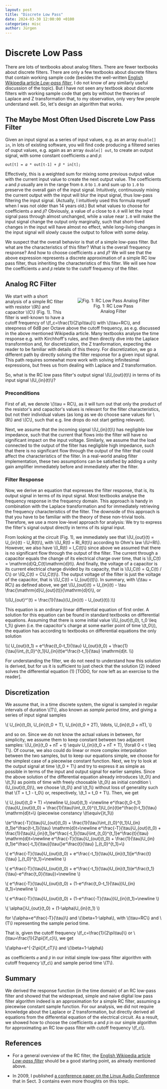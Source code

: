 ```yaml
---
layout: post
title: "Discrete Low Pass"
date: 2024-03-30 12:00:00 +0100
categories: misc
author: Jürgen
---
```


# Discrete Low Pass

There are lots of textbooks about analog filters.  There are fewer
textbooks about discrete filters.  There are only a few textbooks
about discrete filters that contain working sample code (besides the
well-written [English Wikipedia article _Low-pass
filter_](https://en.wikipedia.org/wiki/Low-pass_filter), I do not know
of any similarly useful discussion of the topic).  But I have not seen
any textbook about discrete filters with working sample code that gets
by without the theories of Laplace and Z transformation that, to my
observation, only very few people understand well.  So, let's design
an algorithm that works.

## The Maybe Most Often Used Discrete Low Pass Filter

Given an input signal as a series of input values, e.g. as an array
<code>double[] in</code>, in lots of existing software, you will find
code producing a filtered series of ouput values, e.g. again as an
array <code>double[] out</code>, to create an output signal, with some
constant coefficients <code>𝛼</code> and <code>𝛽</code>:

```
out[t] = 𝛼 * out[t-1] + 𝛽 * in[t];
```

Effectively, this is a weighted sum for mixing some previous output
value with the current input value to create the next output value.
The coefficients <code>𝛼</code> and <code>𝛽</code> usually are in the
range from <code>0.0</code> to <code>1.0</code> and sum up to
<code>1.0</code> to preserve the overall gain of the input signal.
Intuitively, continuously mixing the current output with the input
will blur the input signal, thus low-pass filtering the input signal.
(Actually, I intuitively used this formula myself when I was not older
than 14 years old.)  But what values to choose for coefficients
<code>𝛼</code> and <code>𝛽</code>?  Obviously, a value of
<code>𝛼</code> close to <code>0.0</code> will let the input signal
pass through almost unchanged, while a value near <code>1.0</code>
will make the input signal change the output only marginally, such
that short-lived changes in the input will have almost no effect,
while long-living changes in the input signal will slowly cause the
output to follow with some delay.

We suspect that the overall behavior is that of a simple low-pass
filter.  But what are the characteristics of this filter?  What is the
overall frequency response?  And how to choose coefficients
<code>𝛼</code> and <code>𝛽</code>?  We will see that the above
expression represents a discrete approximation of a simple RC low pass
filter, thus inheriting the characteristics of this filter.  We will
see how the coefficients <code>𝛼</code> and <code>𝛽</code> relate to
the cutoff frequency of the filter.

## Analog RC Filter

<div style="text-align:center; float:right">
  <figure class="image">
    <img src="{{site.baseurl}}/assets/images/2024-03-30/rc-low-pass.svg"
         alt="Fig. 1: RC Low Pass Analog Filter">
    <figcaption>Fig. 1: RC Low Pass<br />Analog Filter</figcaption>
  </figure>
</div>

We start with a short analysis of a simple RC filter with resistor
\\(R\\) and capacitor \\(C\\) (Fig. 1).  This filter is well-known to
have a cutoff frequency of \\(f_c=\frac{1}{2\pi\tau}\\) with
\\(\tau=RC\\), and steepness of 6dB per Octave above the cutoff
frequency, as e.g. discussed in the above mentioned Wikipedia article.
Many textbooks analyse the time response e.g. with Kirchhoff's rules,
and then directly dive into the Laplace transformtion and, for
discretization, the Z tranformation, expecting the reader to be
familiar with details of this theory.  For discretization, we go a
different path by directly solving the filter response for a given
input signal.  This path requires somewhat more work with solving
infinitesimal expressions, but frees us from dealing with Laplace and
Z transformation.

So, what is the RC low pass filter's output signal \\(U_{out}(t)\\) in
terms of its input signal \\(U_{in}(t)\\)?

### Preconditions

First of all, we denote \\(\tau = RC\\), as it will turn out that only
the product of the resistor's and capacitor's values is relevant for
the filter characteristics, but not their individual values (as long
as we do choose sane values for \\(R\\) and \\(C\\), such that
e.g. line drops do not start getting relevant).

Next, we assume that the incoming signal \\(U_{in}(t)\\) has
negligible low impedance, such that the current that flows into the
filter will have no significant impact on the input voltage.
Similarly, we assume that the load connected to the output of the
filter has negligible high impedance, such that there is no
significant flow through the output of the filter that could affect
the characteristics of the filter.  In a real-world analog filter
implementation, these two assumptions can be satisfied by adding a
unity gain amplifier immediately before and immediately after the
filter.

### Filter Response

Now, we derive an equation that expresses the filter response, that
is, its output signal in terms of its input signal.  Most textbooks
analyse the frequency response in the frequency domain.  This approach
is handy in combination with the Laplace transformation and for
immediately retrieving the frequency characteristics of the filter.
The downside of this approach is that you have to be familiar with the
theory of these non-trivial tools.  Therefore, we use a more low-level
approach for analysis: We try to express the filter's signal output
directly in terms of its signal input.

From looking at the circuit (Fig. 1), we immediately see that
\\(U_{out}(t) = U_{in}(t) - U_R(t)\\), with \\(U_R(t) = RI_R(t)\\)
according to Ohm's law \\(U=RI\\).  However, we also have \\(I_R(t) =
I_C(t)\\) since above we assumed that there is no significant flow
through the output of the filter.  The current through a capacitor
equals the change of its electrical charge over time, that is
\\(I_C(t) = \mathrm{d}Q_C(t)\mathrm{d}t\\).  And finally, the voltage
of a capacitor is its current electrical charge divided by its
capacity, that is \\(U_C(t) = Q_C(t) / C\\) or \\(Q_C(t) = CU_C(t)\\).
The output voltage of the filter is just the voltage of the capacitor,
that is \\(U_C(t) = U_{out}(t)\\).  In summary, with \\(\tau = RC\\)
as defined above, we get \\(U_{out}(t) = U_{in}(t) - \tau
\frac{\mathrm{d}U_{out}(t)}{\mathrm{d}t}\\), or

<span style="position:relative;">
\\(U_{out}^'(t) = \frac{1}{\tau}(U_{in}(t) - U_{out}(t)).\\)
<span style="position:absolute;width:195%;text-align:right;">(1)</span>
</span>

This equation is an ordinary linear differential equation of first
order.  A solution for this equation can be found in standard
textbooks on differential equations.  Assuming that there is some
initial value \\(U_{out}(t_0), t_0 \leq t_1\\) given (i.e. the
capacitor's charge at some earlier point of time \\(t_0\\)), the
equation has according to textbooks on differential equations the only
solution

<span style="position:relative;">
\\(
U_{out}(t_1) = e^\frac{t_0-t_1}{\tau} U_{out}(t_0) +
\frac{1}{\tau}\int_{t_0}^{t_1}U_{in}(t)e^\frac{t-t_1}{\tau}
\mathrm{d}t.
\\)
<span style="position:absolute;width:95%;text-align:right;">(2)</span>
</span>

For understanding the filter, we do not need to understand how this
solution is derived, but for us it is sufficient to just check that
the solution (2) indeed solves the differential equation (1) [TODO,
for now left as an exercise to the reader].

## Discretization

We assume that, in a time discrete system, the signal is sampled in
regular intervals of duration \\(T\\), also known as _sample period
time_, and giving a series of input signal samples

\\(
U_{in}(t_0), U_{in}(t_0 + T), U_{in}(t_0 + 2T), \ldots, U_{in}(t_0 + nT),
\\)

and so on.  Since we do not know the actual values in between, for
simplicity, we assume them to keep constant between two adjacent
samples: \\(U_{in}(t_0 + nT + t) \equiv U_{in}(t_0 + nT + T), \forall
0 < t \leq T\\).  Of course, we also could do linear or more complex
interpolation between the two samples, but to keep our equations
simple, we choose for the simplest case of a piecewise constant
function.  Next, we try to look at the output signal at time \\(t_0 +
T\\) and try to express it as simple as possible in terms of the input
and output signal for earlier samples.  Since the above solution of
the differential equation already introduces \\(t_0\\) and \\(t_1\\)
as points of time with freely choosable \\(t_0\\) as initial condition
\\(U_{out}(t_0)\\), we choose \\(t_0\\) and \\(t_1\\) without loss of
generality such that \\(T = t_1 - t_0\\) or, respectively, \\(t_1 =
t_0 + T\\).  Then, we get

\\(
U_{out}(t_0 + T) =\newline
U_{out}(t_1) =\newline
e^\frac{t_0-t_1}{\tau}U_{out}(t_0) +
\frac{1}{\tau}\int_{t_0}^{t_1}U_{in}(t)e^\frac{t-t_1}{\tau}
\mathrm{d}t=\\) (piecewise constancy \\(t\equiv{}t_1\\))

\\(e^\frac{-T}{\tau}U_{out}(t_0) +
\frac{1}{\tau}\int_{t_0}^{t_1}U_{in}(t_1)e^\frac{t-t_1}{\tau}
\mathrm{d}t=\newline
e^\frac{-T}{\tau}U_{out}(t_0) +
\frac{1}{\tau}U_{in}(t_1)e^\frac{-t_1}{\tau}\int_{t_0}^{t_1}e^\frac{t}{\tau}
\mathrm{d}t=\newline
e^\frac{-T}{\tau}U_{out}(t_0) +
\frac{1}{\tau}U_{in}(t_1)e^\frac{-t_1}{\tau}\[\tau{}e^\frac{t}{\tau}
\]_{t_0}^{t_1}=\\)

\\(
e^\frac{-T}{\tau}U_{out}(t_0) +
e^\frac{-t_1}{\tau}U_{in}(t_1)\[e^\frac{t}{\tau}
\]_{t_0}^{t_1}=\newline
\\)

\\(
e^\frac{-T}{\tau}U_{out}(t_0) +
e^\frac{-t_1}{\tau}U_{in}(t_1)(e^\frac{t_1}{\tau}-e^\frac{t_0}{\tau})=\newline
\\)

\\(
e^\frac{-T}{\tau}U_{out}(t_0) +
(1-e^\frac{t_0-t_1}{\tau})U_{in}(t_1)=\newline
\\)

\\(
e^\frac{-T}{\tau}U_{out}(t_0) +
(1-e^\frac{-T}{\tau})U_{in}(t_1)=\newline
\\)

\\(
\alpha{}U_{out}(t_0) + (1-\alpha)U_{in}(t_1)
\\)

for \\(\alpha=e^\frac{-T}{\tau}\\) and \\(\beta=1-\alpha\\), with
\\(\tau=RC\\) and \\(T\\) representing the sample period time.

That is, given the cutoff frequency \\(f_c=\frac{1}{2\pi\tau}\\) or
\\(\tau=\frac{1}{2\pi{}f_c}\\), we get

\\(\alpha=e^{-2\pi{}f_cT}\\) and \\(\beta=1-\alpha\\)

as coefficients <code>𝛼</code> and <code>𝛽</code> in our initial
simple low-pass filter algorithm with cutoff frequency \\(f_c\\) and
sample period time \\(T\\).

## Summary

We derived the response function (in the time domain) of an RC
low-pass filter and showed that the widespread, simple and naive
digital low pass filter algorithm indeed is an approximation for a
simple RC filter, assuming a piecewise constant sample function.  For
our analysis, we did not require knowledge about the Laplace or Z
transformation, but directly derived all equations from the
differential equation of the electrical circuit.  As a result, we
showed how to choose the coefficients <code>𝛼</code> and
<code>𝛽</code> in our simple algorithm for approximating an RC
low-pass filter with cutoff frequency \\(f_c\\).


<!--
## Future Work

TODO

## Conclusion

TODO
-->

## References

* For a general overview of the RC filter, the [English Wikipedia
  article _Low-pass
  filter_](https://en.wikipedia.org/wiki/Low-pass_filter) should be a
  good starting point, as already mentioned above.

* In 2009, I published [a conference paper on the Linux Audio
  Conference](https://lac.linuxaudio.org/2009/cdm/Saturday/15_Reuter/15.pdf)
  that in Sect. 3 contains even more thoughts on this topic.
